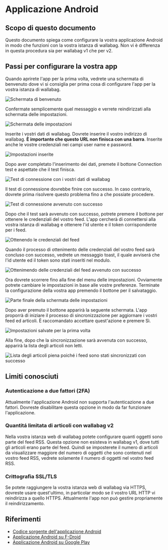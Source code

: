 # Applicazione Android

## Scopo di questo documento

Questo documento spiega come configurare la vostra applicazione Android
in modo che funzioni con la vostra istanza di wallabag. Non vi è
differenza in questa procedura sia per wallabag v1 che per v2.

## Passi per configurare la vostra app

Quando aprirete l'app per la prima volta, vedrete una schermata di
benvenuto dove vi si consiglia per prima cosa di configurare l'app per
la vostra istanza di wallabag.

![Schermata di benvenuto](../../img/user/android_welcome_screen.en.png)

Confermate semplicemente quel messaggio e verrete reindirizzati alla
schermata delle impostazioni.

![Schermata delle impostazioni](../../img/user/android_configuration_screen.en.png)

Inserite i vostri dati di wallabag. Dovrete inserire il vostro indirizzo
di wallabag. **È importante che questo URL non finisca con una barra**.
Inserite anche le vostre credenziali nei campi user name e password.

![Impostazioni inserite](../../img/user/android_configuration_filled_in.en.png)

Dopo aver completato l'inserimento dei dati, premete il bottone
Connection test e aspettate che il test finisca.

![Test di connessione con i vostri dati di wallabag](../../img/user/android_configuration_connection_test.en.png)

Il test di connessione dovrebbe finire con successo. In caso contrario,
dovrete prima risolvere questo problema fino a che possiate procedere.

![Test di connessione avvenuto con successo](../../img/user/android_configuration_connection_test_success.en.png)

Dopo che il test sarà avvenuto con successo, potrete premere il bottone
per ottenere le credenziali del vostro feed. L'app cercherà di
connettersi alla vostra istanza di wallabag e ottenere l'id utente e il
token corrispondente per i feed.

![Ottenendo le credenziali del feed](../../img/user/android_configuration_get_feed_credentials.en.png)

Quando il processo di ottenimento delle credenziali del vostro feed sarà
concluso con successo, vedrete un messaggio toast, il quale avviserá che
l'id utente ed il token sono stati inseriti nel modulo.

![Ottenimendo delle credenziali del feed avvenuto con successo](../../img/user/android_configuration_feed_credentials_automatically_filled_in.en.png)

Ora dovrete scorrere fino alla fine del menu delle impostazioni.
Ovviamente potrete cambiare le impostazioni in base alle vostre
preferenze. Terminate la configurazione della vostra app premendo il
bottone per il salvataggio.

![Parte finale della schermata delle impostazioni](../../img/user/android_configuration_scroll_bottom.en.png)

Dopo aver premuto il bottone apparirà la seguente schermata. L'app
proporrà di iniziare il processo di sincronizzazione per aggiornare i
vostri feed ed articoli. È raccomandato accettare quest'azione e premere
Sì.

![Impostazioni salvate per la prima volta](../../img/user/android_configuration_saved_feed_update.en.png)

Alla fine, dopo che la sincronizzazione sarà avvenuta con successo,
apparirà la lista degli articoli non letti.

![Lista degli articoli piena poiché i feed sono stati sincronizzati con successo](../../img/user/android_unread_feed_synced.en.png)

## Limiti conosciuti

### Autenticazione a due fattori (2FA)

Attualmente l'applicazione Android non supporta l'autenticazione a due
fattori. Dovreste disabilitare questa opzione in modo da far funzionare
l'applicazione.

### Quantitá limitata di articoli con wallabag v2

Nella vostra istanza web di wallabag potete configurare quanti oggetti
sono parte del feed RSS. Questa opzione non esisteva in wallabag v1,
dove tutti gli articoli erano parte del feed. Quindi se imposterete il
numero di articoli da visualizzare maggiore del numero di oggetti che
sono contenuti nel vostro feed RSS, vedrete solamente il numero di
oggetti nel vostro feed RSS.

### Crittografia SSL/TLS

Se potete raggiungere la vostra istanza web di wallabag via HTTPS,
dovreste usare quest'ultimo, in particolar modo se il vostro URL HTTP vi
reindirizza a quello HTTPS. Attualmente l'app non può gestire
propriamente il reindirizzamento.

## Riferimenti

-   [Codice sorgente dell'applicazione
    Android](https://github.com/wallabag/android-app)
-   [Applicazione Android su
    F-Droid](https://f-droid.org/repository/browse/?fdfilter=wallabag&fdid=fr.gaulupeau.apps.InThePoche)
-   [Applicazione Android su Google
    Play](https://play.google.com/store/apps/details?id=fr.gaulupeau.apps.InThePoche)

